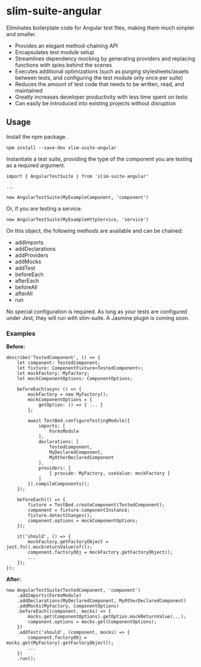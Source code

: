 # slim-suite-angular

Eliminates boilerplate code for Angular test files, making them much simpler and smaller.

* Provides an elegant method-chaining API
* Encapsulates test module setup
* Streamlines dependency mocking by generating providers and replacing functions with spies behind the scenes
* Executes additional optimizations (such as purging stylesheets/assets between tests, and configuring the test module only once per suite)
* Reduces the amount of test code that needs to be written, read, and maintained
* Greatly increases developer productivity with less time spent on tests
* Can easily be introduced into existing projects without disruption

## Usage

Install the npm package.

```
npm install --save-dev slim-suite-angular
```

Instantiate a test suite, providing the type of the component you are testing as a required argument.

```
import { AngularTestSuite } from 'slim-suite-angular'

...

new AngularTestSuite(MyExampleComponent, 'component')
```

Or, if you are testing a service:

```
new AngularTestSuite(MyExampleHttpService, 'service')
```

On this object, the following methods are available and can be chained:

* addImports
* addDeclarations
* addProviders
* addMocks
* addTest
* beforeEach
* afterEach
* beforeAll
* afterAll
* run

No special configuration is required. As long as your tests are configured under Jest, they will run with slim-suite. A Jasmine plugin is coming soon.

### Examples

__Before:__

```
describe('TestedComponent', () => {
    let component: TestedComponent;
    let fixture: ComponentFixture<TestedComponent>;
    let mockFactory: MyFactory;
    let mockComponentOptions: ComponentOptions;

    beforeEach(async () => {
        mockFactory = new MyFactory();
        mockComponentOptions = {
            getOption: () => { ... }
        };

        await TestBed.configureTestingModule({
            imports: [
                FormsModule
            ],
            declarations: [
                TestedComponent,
                MyDeclaredComponent,
                MyOtherDeclaredComponent
            ],
            providers: [
                { provide: MyFactory, useValue: mockFactory }
            ]
        }).compileComponents();
    });

    beforeEach(() => {
        fixture = TestBed.createComponent(TestedComponent);
        component = fixture.componentInstance;
        fixture.detectChanges();
        component.options = mockComponentOptions;
    });

    it('should', () => {
        mockFactory.getFactoryObject = jest.fn().mockreturnValue(of());
        component.factoryObj = mockFactory.getFactoryObject();
        ...
    });
});
```

__After:__

```
new AngularTestSuite(TestedComponent, 'component')
    .addImports(FormsModule)
    .addDeclarations(MyDeclaredComponent, MyOtherDeclaredComponent)
    .addMocks(MyFactory, ComponentOptions)
    .beforeEach((component, mocks) => {
        mocks.get(ComponentOptions).getOption.mockReturnValue(...);
        component.options = mocks.get(ComponentOptions);
    })
    .addTest('should', (component, mocks) => {
        component.factoryObj = mocks.get(MyFactory).getFactoryObject();
        ...
    })
    .run();
```
